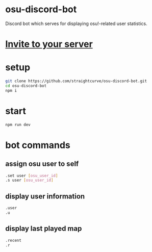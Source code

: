 # osu-discord-bot
Discord bot which serves for displaying osu!-related user statistics.

# [Invite to your server](https://discord.com/api/oauth2/authorize?client_id=810264254790762536&scope=bot&permissions=83968)

# setup
```bash
git clone https://github.com/straightcurve/osu-discord-bot.git
cd osu-discord-bot
npm i
```

# start
```bash
npm run dev
```

# bot commands
## assign osu user to self
```bash
.set user [osu_user_id]
.s user [osu_user_id]
```

## display user information
```bash
.user
.u
```

## display last played map
```bash
.recent
.r
```
